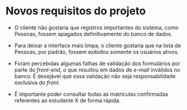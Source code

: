 # Novos requisitos do projeto

-   O cliente não gostaria que registros importantes do sistema, como Pessoas, fossem apagados definitivamente do banco de dados.

-   Para deixar a interface mais limpa, o cliente gostaria que na lista de Pessoas, por padrão, fossem exibidos somente os usuários ativos.

-   Foram percebidas algumas falhas de validação dos formulários por parte do _front-end_, o que resultou em dados de _e-mail_ inválidos no banco. É desejável que essa validação não seja responsabilidade exclusiva do _front_.

-   É importante poder consultar todas as matrículas confirmadas referentes ao estudante X de forma rápida.
